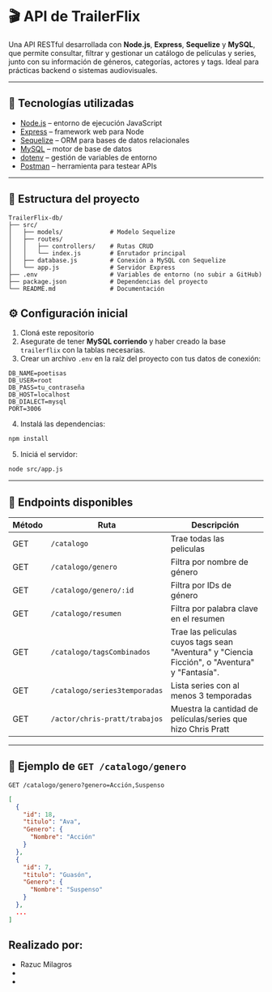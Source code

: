 # 🎬 API de TrailerFlix

Una API RESTful desarrollada con **Node.js**, **Express**, **Sequelize** y **MySQL**, que permite consultar, filtrar y gestionar un catálogo de películas y series, junto con su información de géneros, categorías, actores y tags. Ideal para prácticas backend o sistemas audiovisuales.

---

## 🚀 Tecnologías utilizadas

- [Node.js](https://nodejs.org/) – entorno de ejecución JavaScript
- [Express](https://expressjs.com/) – framework web para Node
- [Sequelize](https://sequelize.org/) – ORM para bases de datos relacionales
- [MySQL](https://www.mysql.com/) – motor de base de datos
- [dotenv](https://www.npmjs.com/package/dotenv) – gestión de variables de entorno
- [Postman](https://www.postman.com/) – herramienta para testear APIs

---

## 📁 Estructura del proyecto


```
TrailerFlix-db/
├── src/
│   ├── models/             # Modelo Sequelize 
│   ├── routes/
│   │   ├── controllers/    # Rutas CRUD 
│   │   └── index.js        # Enrutador principal
│   ├── database.js         # Conexión a MySQL con Sequelize
│   └── app.js              # Servidor Express
├── .env                    # Variables de entorno (no subir a GitHub)
├── package.json            # Dependencias del proyecto
└── README.md               # Documentación
```

## ⚙️ Configuración inicial

1. Cloná este repositorio  
2. Asegurate de tener **MySQL corriendo** y haber creado la base `trailerflix` con la tablas necesarias.
3. Crear un archivo `.env` en la raíz del proyecto con tus datos de conexión:

```env
DB_NAME=poetisas
DB_USER=root
DB_PASS=tu_contraseña
DB_HOST=localhost
DB_DIALECT=mysql
PORT=3006
```

4. Instalá las dependencias:

```bash
npm install
```

5. Iniciá el servidor:

```bash
node src/app.js
```

---

## 📖 Endpoints disponibles

| Método | Ruta                | Descripción                     |
|--------|-------------------  |---------------------------------|
| GET    | `/catalogo`         | Trae todas las peliculas        |
| GET    | `/catalogo/genero`  | Filtra por nombre de género         |
| GET   | `/catalogo/genero/:id`| Filtra por IDs de género              |
| GET    | `/catalogo/resumen`       | Filtra por palabra clave en el resumen    |
| GET | `/catalogo/tagsCombinados`       | Trae las peliculas cuyos tags sean "Aventura" y "Ciencia Ficción", o "Aventura" y "Fantasía".  |
| GET    | `/catalogo/series3temporadas`       | Lista series con al menos 3 temporadas    |
| GET | `/actor/chris-pratt/trabajos`       | Muestra la cantidad de películas/series que hizo Chris Pratt  |
---

## 🧪 Ejemplo de `GET /catalogo/genero`

```
GET /catalogo/genero?genero=Acción,Suspenso
```


```json
[
  {
    "id": 18,
    "titulo": "Ava",
    "Genero": {
      "Nombre": "Acción"
    }
  },
  {
    "id": 7,
    "titulo": "Guasón",
    "Genero": {
      "Nombre": "Suspenso"
    }
  },
  ...
]

```


##  Realizado por:

- Razuc Milagros
- 
- 